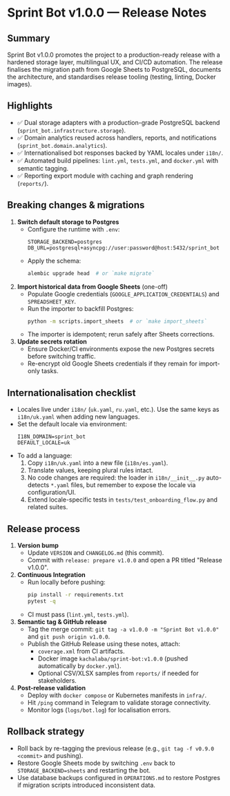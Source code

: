 # Sprint Bot v1.0.0 — Release Notes

## Summary
Sprint Bot v1.0.0 promotes the project to a production-ready release with a hardened storage layer, multilingual UX, and CI/CD automation. The release finalises the migration path from Google Sheets to PostgreSQL, documents the architecture, and standardises release tooling (testing, linting, Docker images).

## Highlights
- ✅ Dual storage adapters with a production-grade PostgreSQL backend (`sprint_bot.infrastructure.storage`).
- ✅ Domain analytics reused across handlers, reports, and notifications (`sprint_bot.domain.analytics`).
- ✅ Internationalised bot responses backed by YAML locales under `i18n/`.
- ✅ Automated build pipelines: `lint.yml`, `tests.yml`, and `docker.yml` with semantic tagging.
- ✅ Reporting export module with caching and graph rendering (`reports/`).

## Breaking changes & migrations
1. **Switch default storage to Postgres**
   - Configure the runtime with `.env`:
     ```env
     STORAGE_BACKEND=postgres
     DB_URL=postgresql+asyncpg://user:password@host:5432/sprint_bot
     ```
   - Apply the schema:
     ```bash
     alembic upgrade head  # or `make migrate`
     ```
2. **Import historical data from Google Sheets** (one-off)
   - Populate Google credentials (`GOOGLE_APPLICATION_CREDENTIALS`) and `SPREADSHEET_KEY`.
   - Run the importer to backfill Postgres:
     ```bash
     python -m scripts.import_sheets  # or `make import_sheets`
     ```
   - The importer is idempotent; rerun safely after Sheets corrections.
3. **Update secrets rotation**
   - Ensure Docker/CI environments expose the new Postgres secrets before switching traffic.
   - Re-encrypt old Google Sheets credentials if they remain for import-only tasks.

## Internationalisation checklist
- Locales live under `i18n/` (`uk.yaml`, `ru.yaml`, etc.). Use the same keys as `i18n/uk.yaml` when adding new languages.
- Set the default locale via environment:
  ```env
  I18N_DOMAIN=sprint_bot
  DEFAULT_LOCALE=uk
  ```
- To add a language:
  1. Copy `i18n/uk.yaml` into a new file (`i18n/es.yaml`).
  2. Translate values, keeping plural rules intact.
  3. No code changes are required: the loader in `i18n/__init__.py` auto-detects `*.yaml` files, but remember to expose the locale via configuration/UI.
  4. Extend locale-specific tests in `tests/test_onboarding_flow.py` and related suites.

## Release process
1. **Version bump**
   - Update `VERSION` and `CHANGELOG.md` (this commit).
   - Commit with `release: prepare v1.0.0` and open a PR titled "Release v1.0.0".
2. **Continuous Integration**
   - Run locally before pushing:
     ```bash
     pip install -r requirements.txt
     pytest -q
     ```
   - CI must pass (`lint.yml`, `tests.yml`).
3. **Semantic tag & GitHub release**
   - Tag the merge commit: `git tag -a v1.0.0 -m "Sprint Bot v1.0.0"` and `git push origin v1.0.0`.
   - Publish the GitHub Release using these notes, attach:
     - `coverage.xml` from CI artifacts.
     - Docker image `kachalaba/sprint-bot:v1.0.0` (pushed automatically by `docker.yml`).
     - Optional CSV/XLSX samples from `reports/` if needed for stakeholders.
4. **Post-release validation**
   - Deploy with `docker compose` or Kubernetes manifests in `infra/`.
   - Hit `/ping` command in Telegram to validate storage connectivity.
   - Monitor logs (`logs/bot.log`) for localisation errors.

## Rollback strategy
- Roll back by re-tagging the previous release (e.g., `git tag -f v0.9.0 <commit>` and pushing).
- Restore Google Sheets mode by switching `.env` back to `STORAGE_BACKEND=sheets` and restarting the bot.
- Use database backups configured in `OPERATIONS.md` to restore Postgres if migration scripts introduced inconsistent data.
